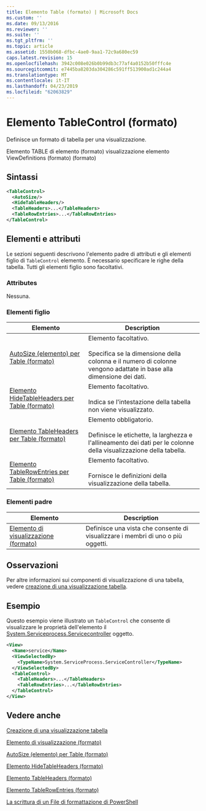 ```yaml
---
title: Elemento Table (formato) | Microsoft Docs
ms.custom: ''
ms.date: 09/13/2016
ms.reviewer: ''
ms.suite: ''
ms.tgt_pltfrm: ''
ms.topic: article
ms.assetid: 1550b068-dfbc-4ae0-9aa1-72c9a680ec59
caps.latest.revision: 15
ms.openlocfilehash: 3942c008e026b0b99db3c77af4a0152b50fffc4e
ms.sourcegitcommit: e7445ba8203da304286c591ff513900ad1c244a4
ms.translationtype: MT
ms.contentlocale: it-IT
ms.lasthandoff: 04/23/2019
ms.locfileid: "62063829"
---
```

# <a name="tablecontrol-element-format"></a>Elemento TableControl (formato)

Definisce un formato di tabella per una visualizzazione.

Elemento TABLE di elemento (formato) visualizzazione elemento ViewDefinitions (formato) (formato)

## <a name="syntax"></a>Sintassi

```xml
<TableControl>
  <AutoSize/>
  <HideTableHeaders/>
  <TableHeaders>...</TableHeaders>
  <TableRowEntries>...</TableRowEntries>
</TableControl>

```

## <a name="attributes-and-elements"></a>Elementi e attributi

Le sezioni seguenti descrivono l'elemento padre di attributi e gli elementi figlio di `TableControl` elemento. È necessario specificare le righe della tabella. Tutti gli elementi figlio sono facoltativi.

### <a name="attributes"></a>Attributes

Nessuna.

### <a name="child-elements"></a>Elementi figlio

|Elemento|Description|
|-------------|-----------------|
|[AutoSize (elemento) per Table (formato)](./autosize-element-for-tablecontrol-format.md)|Elemento facoltativo.<br /><br /> Specifica se la dimensione della colonna e il numero di colonne vengono adattate in base alla dimensione dei dati.|
|[Elemento HideTableHeaders per Table (formato)](./hidetableheaders-element-format.md)|Elemento facoltativo.<br /><br /> Indica se l'intestazione della tabella non viene visualizzato.|
|[Elemento TableHeaders per Table (formato)](./tableheaders-element-format.md)|Elemento obbligatorio.<br /><br /> Definisce le etichette, la larghezza e l'allineamento dei dati per le colonne della visualizzazione della tabella.|
|[Elemento TableRowEntries per Table (formato)](./tablerowentries-element-for-tablecontrol-format.md)|Elemento facoltativo.<br /><br /> Fornisce le definizioni della visualizzazione della tabella.|

### <a name="parent-elements"></a>Elementi padre

|Elemento|Description|
|-------------|-----------------|
|[Elemento di visualizzazione (formato)](./view-element-format.md)|Definisce una vista che consente di visualizzare i membri di uno o più oggetti.|

## <a name="remarks"></a>Osservazioni

Per altre informazioni sui componenti di visualizzazione di una tabella, vedere [creazione di una visualizzazione tabella](./creating-a-table-view.md).

## <a name="example"></a>Esempio

Questo esempio viene illustrato un `TableControl` che consente di visualizzare le proprietà dell'elemento il [System.Serviceprocess.Servicecontroller](/dotnet/api/System.ServiceProcess.ServiceController) oggetto.

```xml
<View>
  <Name>service</Name>
  <ViewSelectedBy>
    <TypeName>System.ServiceProcess.ServiceController</TypeName>
  </ViewSelectedBy>
  <TableControl>
    <TableHeaders>...</TableHeaders>
    <TableRowEntries>...</TableRowEntries>
  </TableControl>
</View>

```

## <a name="see-also"></a>Vedere anche

[Creazione di una visualizzazione tabella](./creating-a-table-view.md)

[Elemento di visualizzazione (formato)](./view-element-format.md)

[AutoSize (elemento) per Table (formato)](./autosize-element-for-tablecontrol-format.md)

[Elemento HideTableHeaders (formato)](./hidetableheaders-element-format.md)

[Elemento TableHeaders (formato)](./tableheaders-element-format.md)

[Elemento TableRowEntries (formato)](./tablerowentries-element-for-tablecontrol-format.md)

[La scrittura di un File di formattazione di PowerShell](./writing-a-powershell-formatting-file.md)
